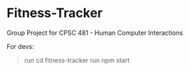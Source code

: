 # Fitness-Tracker
Group Project for CPSC 481 - Human Computer Interactions



For devs:
>run cd fitness-tracker
>run npm start
